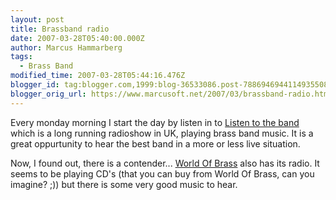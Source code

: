 ```yaml
---
layout: post
title: Brassband radio
date: 2007-03-28T05:40:00.000Z
author: Marcus Hammarberg
tags:
  - Brass Band
modified_time: 2007-03-28T05:44:16.476Z
blogger_id: tag:blogger.com,1999:blog-36533086.post-7886946944114935508
blogger_orig_url: https://www.marcusoft.net/2007/03/brassband-radio.html
---
```


Every monday morning I start the day by listen in to [Listen to the
band](http://www.bbc.co.uk/radio/aod/networks/radio2/aod.shtml?radio2/listenband)
which is a long running radioshow in UK, playing brass band music. It is
a great oppurtunity to hear the best band in a more or less live
situation.

Now, I found out, there is a contender... [World Of
Brass](http://www.worldofbrass.com/wobradio/index2.php) also has its
radio. It seems to be playing CD's (that you can buy from World Of
Brass, can you imagine? ;)) but there is some very good music to hear.
